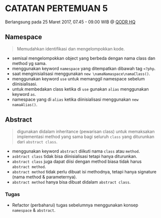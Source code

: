 # CATATAN PERTEMUAN 5
Berlangsung pada 25 Maret 2017, 07.45 - 09.00 WIB @ [QODR HQ](https://goo.gl/maps/xMVQtcLw5ry)

## Namespace
> Memudahkan identifikasi dan mengelompokkan kode.
- semisal mengelompokkan object yang berbeda dengan nama class dan method yg sama.
- menggunakan keyword `namespace` yang ditempatkan dibawah tag `<?php`.
- saat menginisialisasi menggunakan `new \namaNamaspace\namaClass()`.
- menggunakan keyword `use` untuk memanggil namespace sebelum diinisialisasi.
- untuk membedakan class ketika di `use` gunakan `alias` menggunakan keyword `as`.
- namespace yang di `alias` ketika diinisialisasi menggunakan `new namaAlias()`.

## Abstract
> digunakan didalam inheritance (pewarisan class) untuk memaksakan implementasi method yang sama bagi seluruh `class` yang diturunkan dari `abstract class`.
- menggunakan keyword `abstract` diikuti nama `class` atau `method`.
- `asbtract class` tidak bisa diinisialisasi tetapi hanya diturunkan.
- `abstract class` juga dapat diisi dengan method biasa tidak harus `abstract method`.
- `abstract method` tidak perlu dibuat isi methodnya, tetapi hanya signature (nama method & parameternya).
- `abstract method` hanya bisa dibuat didalam `abstract class`.

### Tugas
- Refactor (perbaharui) tugas sebelumnya menggunakan konsep `namespace` & `abstract`.